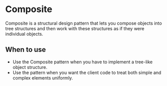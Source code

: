 # Composite
Composite is a structural design pattern that lets you compose objects into tree structures and then work with these structures as if they were individual objects.


## When to use

- Use the Composite pattern when you have to implement a tree-like object structure.
- Use the pattern when you want the client code to treat both simple and complex elements uniformly.